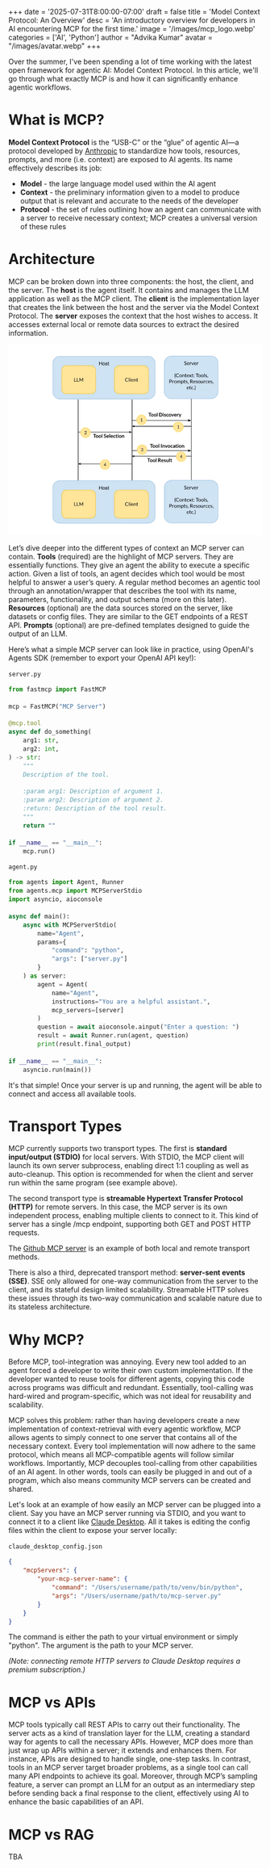 +++
date = '2025-07-31T8:00:00-07:00'
draft = false
title = 'Model Context Protocol: An Overview'
desc = 'An introductory overview for developers in AI encountering MCP for the first time.'
image = '/images/mcp_logo.webp'
categories = ['AI', 'Python']
author = "Advika Kumar"
avatar = "/images/avatar.webp"
+++

Over the summer, I've been spending a lot of time working with the latest open framework for agentic AI: Model Context Protocol. In this article, we'll go through what exactly MCP is and how it can significantly enhance agentic workflows. 

#  What is MCP?

**Model Context Protocol** is the “USB-C” or the “glue” of agentic AI—a protocol developed by [Anthropic](https://www.anthropic.com/) to standardize how tools, resources, prompts, and more (i.e. context) are exposed to AI agents. Its name effectively describes its job:
- **Model** - the large language model used within the AI agent    
- **Context** - the preliminary information given to a model to produce output that is relevant and accurate to the needs of the developer    
- **Protocol** - the set of rules outlining how an agent can communicate with a server to receive necessary context; MCP creates a universal version of these rules     
    
#  Architecture

MCP can be broken down into three components: the host, the client, and the server. The **host** is the agent itself. It contains and manages the LLM application as well as the MCP client. The **client** is the implementation layer that creates the link between the host and the server via the Model Context Protocol. The **server** exposes the context that the host wishes to access. It accesses external local or remote data sources to extract the desired information.   

![MCP Flow](/images/mcp-flow.webp "MCP Flow")

Let’s dive deeper into the different types of context an MCP server can contain. **Tools** (required) are the highlight of MCP servers. They are essentially functions. They give an agent the ability to execute a specific action. Given a list of tools, an agent decides which tool would be most helpful to answer a user’s query. A regular method becomes an agentic tool through an annotation/wrapper that describes the tool with its name, parameters, functionality, and output schema (more on this later). **Resources** (optional) are the data sources stored on the server, like datasets or config files. They are similar to the GET endpoints of a REST API. **Prompts** (optional) are pre-defined templates designed to guide the output of an LLM. 

Here’s what a simple MCP server can look like in practice, using OpenAI's Agents SDK (remember to export your OpenAI API key!):

`server.py`
```python
from fastmcp import FastMCP

mcp = FastMCP("MCP Server")

@mcp.tool
async def do_something(
    arg1: str,
    arg2: int,
) -> str:
    """
    Description of the tool.
    
    :param arg1: Description of argument 1.
    :param arg2: Description of argument 2.
    :return: Description of the tool result.
    """
    return ""

if __name__ == "__main__":
    mcp.run()
```
`agent.py`
```python
from agents import Agent, Runner
from agents.mcp import MCPServerStdio
import asyncio, aioconsole

async def main():
    async with MCPServerStdio(
        name="Agent",
        params={
            "command": "python",
            "args": ["server.py"]
        }
    ) as server:
        agent = Agent(
            name="Agent",
            instructions="You are a helpful assistant.",
            mcp_servers=[server]
        )
        question = await aioconsole.ainput("Enter a question: ")
        result = await Runner.run(agent, question)
        print(result.final_output)

if __name__ == "__main__":
    asyncio.run(main())
```
It's that simple! Once your server is up and running, the agent will be able to connect and access all available tools.

#  Transport Types

MCP currently supports two transport types. The first is **standard input/output (STDIO)** for local servers. With STDIO, the MCP client will launch its own server subprocess, enabling direct 1:1 coupling as well as auto-cleanup. This option is recommended for when the client and server run within the same program (see example above). 

The second transport type is **streamable Hypertext Transfer Protocol (HTTP)** for remote servers. In this case, the MCP server is its own independent process, enabling multiple clients to connect to it. This kind of server has a single /mcp endpoint, supporting both GET and POST HTTP requests. 

The [Github MCP server](https://github.com/github/github-mcp-server) is an example of both local and remote transport methods.

There is also a third, deprecated transport method: **server-sent events (SSE)**. SSE only allowed for one-way communication from the server to the client, and its stateful design limited scalability. Streamable HTTP solves these issues through its two-way communication and scalable nature due to its stateless architecture. 

#  Why MCP?

Before MCP, tool-integration was annoying. Every new tool added to an agent forced a developer to write their own custom implementation. If the developer wanted to reuse tools for different agents, copying this code across programs was difficult and redundant. Essentially, tool-calling was hard-wired and program-specific, which was not ideal for reusability and scalability. 

MCP solves this problem: rather than having developers create a new implementation of context-retrieval with every agentic workflow, MCP allows agents to simply connect to one server that contains all of the necessary context. Every tool implementation will now adhere to the same protocol, which means all MCP-compatible agents will follow similar workflows. Importantly, MCP decouples tool-calling from other capabilities of an AI agent. In other words, tools can easily be plugged in and out of a program, which also means community MCP servers can be created and shared.

Let's look at an example of how easily an MCP server can be plugged into a client. Say you have an MCP server running via STDIO, and you want to connect it to a client like [Claude Desktop](https://claude.ai/download). All it takes is editing the config files within the client to expose your server locally:    

`claude_desktop_config.json`
```json
{
    "mcpServers": {
        "your-mcp-server-name": {
            "command": "/Users/username/path/to/venv/bin/python",
            "args": "/Users/username/path/to/mcp-server.py"
        }
    }
}
```
The command is either the path to your virtual environment or simply "python". The argument is the path to your MCP server.    

*(Note: connecting remote HTTP servers to Claude Desktop requires a premium subscription.)*

# MCP vs APIs
MCP tools typically call REST APIs to carry out their functionality. The server acts as a kind of translation layer for the LLM, creating a standard way for agents to call the necessary APIs. However, MCP does more than just wrap up APIs within a server; it extends and enhances them. For instance, APIs are designed to handle single, one-step tasks. In contrast, tools in an MCP server target broader problems, as a single tool can call many API endpoints to achieve its goal. Moreover, through MCP’s sampling feature, a server can prompt an LLM for an output as an intermediary step before sending back a final response to the client, effectively using AI to enhance the basic capabilities of an API. 

# MCP vs RAG
TBA